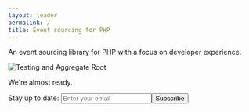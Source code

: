 ```yaml
---
layout: leader
permalink: /
title: Event sourcing for PHP
---
```


<p class="max-width-medium">
An event sourcing library for PHP with a focus on developer experience.
</p>

<div class="text-center">
    <img id="example-testing" src="/static/testing-an-aggregate-root.png" class="max-width-full" alt="Testing and Aggregate Root" />
</div>

<p class="max-width-medium">
We're <span>almost</span> ready.
</p>

<form method="post" action="https://widgets.eventsauce.io/signup/" class="max-width-medium">
    <label>Stay up to date:</label>
    <input type="email" name="email" placeholder="Enter your email" /><button type="submit">Subscribe</button>
</form>